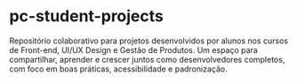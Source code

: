 # pc-student-projects
Repositório colaborativo para projetos desenvolvidos por alunos nos cursos de Front-end, UI/UX Design e Gestão de Produtos. Um espaço para compartilhar, aprender e crescer juntos como desenvolvedores completos, com foco em boas práticas, acessibilidade e padronização.
